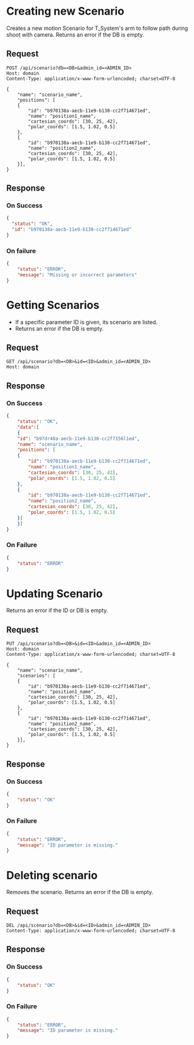 # Creating new Scenario

Creates a new motion Scenario for T_System's arm to follow path during shoot with camera.
Returns an error if the DB is empty.

## Request
```http
POST /api/scenario?db=<DB>&admin_id=<ADMIN_ID>
Host: domain
Content-Type: application/x-www-form-urlencoded; charset=UTF-8

{
    "name": "scenario_name",
    "positions": [
    {
        "id": "b970138a-aecb-11e9-b130-cc2f714671ed",
        "name": "position1_name",
        "cartesian_coords": [30, 25, 42],
        "polar_coords": [1.5, 1.02, 0.5]
    },
    {
        "id": "b970138a-aecb-11e9-b130-cc2f714671ed",
        "name": "position2_name",
        "cartesian_coords": [30, 25, 42],
        "polar_coords": [1.5, 1.02, 0.5]
    }],
}
```

## Response

### On Success
```json
{
  "status": "OK",
  "id": "b970138a-aecb-11e9-b130-cc2f714671ed"
}
```

### On failure
```json
{
    "status": "ERROR",
    "message": "Missing or incorrect parameters"
}
```

# Getting Scenarios
- If a specific parameter ID is given, its scenario are listed.
- Returns an error if the DB is empty.

## Request
```http
GET /api/scenario?db=<DB>&id=<ID>&admin_id=<ADMIN_ID>
Host: domain
```

## Response
### On Success
```json
{
    "status": "OK",
    "data":[
    {
    "id": "b97dr48a-aecb-11e9-b130-cc2f7156l1ed",
    "name": "scenario_name",
    "positions": [
    {
        "id": "b970138a-aecb-11e9-b130-cc2f714671ed",
        "name": "position1_name",
        "cartesian_coords": [30, 25, 42],
        "polar_coords": [1.5, 1.02, 0.5]
    },
    {
        "id": "b970138a-aecb-11e9-b130-cc2f714671ed",
        "name": "position2_name",
        "cartesian_coords": [30, 25, 42],
        "polar_coords": [1.5, 1.02, 0.5]
    }]
    }]
}
```
### On Failure
```json
{
    "status": "ERROR"
}
```

# Updating Scenario
Returns an error if the ID or DB is empty.

## Request
```http
PUT /api/scenario?db=<DB>&id=<ID>&admin_id=<ADMIN_ID>
Host: domain
Content-Type: application/x-www-form-urlencoded; charset=UTF-8

{
    "name": "scenario_name",
    "scenarios": [
    {
        "id": "b970138a-aecb-11e9-b130-cc2f714671ed",
        "name": "position1_name",
        "cartesian_coords": [30, 25, 42],
        "polar_coords": [1.5, 1.02, 0.5]
    },
    {
        "id": "b970138a-aecb-11e9-b130-cc2f714671ed",
        "name": "position2_name",
        "cartesian_coords": [30, 25, 42],
        "polar_coords": [1.5, 1.02, 0.5]
    }],
}
```

## Response
### On Success
```json
{
    "status": "OK"
}
```

### On Failure
```json
{
    "status": "ERROR",
    "message": "ID parameter is missing."
}
```

# Deleting scenario
Removes the scenario.
Returns an error if the DB is empty.

## Request
```http
DEL /api/scenario?db=<DB>&id=<ID>&admin_id=<ADMIN_ID>
Content-Type: application/x-www-form-urlencoded; charset=UTF-8
```

## Response
### On Success
```json
{
    "status": "OK"
}
```
### On Failure
```json
{
    "status": "ERROR",
    "message": "ID parameter is missing."
}
```
